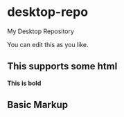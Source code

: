# desktop-repo
 My Desktop Repository
 
 You can edit this as you like.
 
 <h2>This supports some html</h2>
 
 <b>This is bold</b>
 
## Basic Markup

